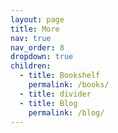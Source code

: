 ```yaml
---
layout: page
title: More
nav: true
nav_order: 8
dropdown: true
children:
  - title: Bookshelf
    permalink: /books/
  - title: divider
  - title: Blog
    permalink: /blog/
---
```

